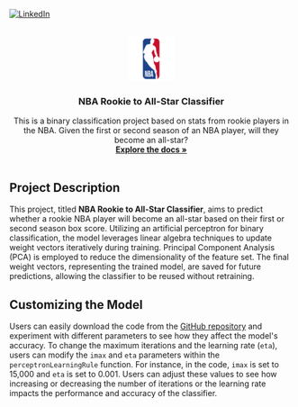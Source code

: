 
<a name="readme-top"></a>



[![LinkedIn][linkedin-shield]][linkedin-url]

<!-- PROJECT LOGO -->
<br />
<div align="center">
  <a href="https://github.com/alexzhaoo/nbaprediction">
    <img src="nba.png" alt="Logo" width="80" height="80">
  </a>

  <h3 align="center">NBA Rookie to All-Star Classifier</h3>

  <p align="center">
    This is a binary classification project based on stats from rookie players in the NBA. Given the first or second season of an NBA player, will they become an all-star?
    <br />
    <a href="https://github.com/alexzhaoo/nbaprediction"><strong>Explore the docs »</strong></a>
    <br />
    <br />
  </p>
</div>

## Project Description

This project, titled **NBA Rookie to All-Star Classifier**, aims to predict whether a rookie NBA player will become an all-star based on their first or second season box score. Utilizing an artificial perceptron for binary classification, the model leverages linear algebra techniques to update weight vectors iteratively during training. Principal Component Analysis (PCA) is employed to reduce the dimensionality of the feature set. The final weight vectors, representing the trained model, are saved for future predictions, allowing the classifier to be reused without retraining. 

## Customizing the Model

Users can easily download the code from the [GitHub repository](https://github.com/alexzhaoo/nbaprediction) and experiment with different parameters to see how they affect the model's accuracy. To change the maximum iterations and the learning rate (`eta`), users can modify the `imax` and `eta` parameters within the `perceptronLearningRule` function. For instance, in the  code, `imax` is set to 15,000 and `eta` is set to 0.001. Users can adjust these values to see how increasing or decreasing the number of iterations or the learning rate impacts the performance and accuracy of the classifier.

<!-- MARKDOWN LINKS & IMAGES -->
<!-- https://www.markdownguide.org/basic-syntax/#reference-style-links -->
[linkedin-shield]: https://img.shields.io/badge/LinkedIn-0077B5?style=for-the-badge&logo=linkedin&logoColor=white
[linkedin-url]: https://www.linkedin.com/in/alexander-zhao-926225211/
